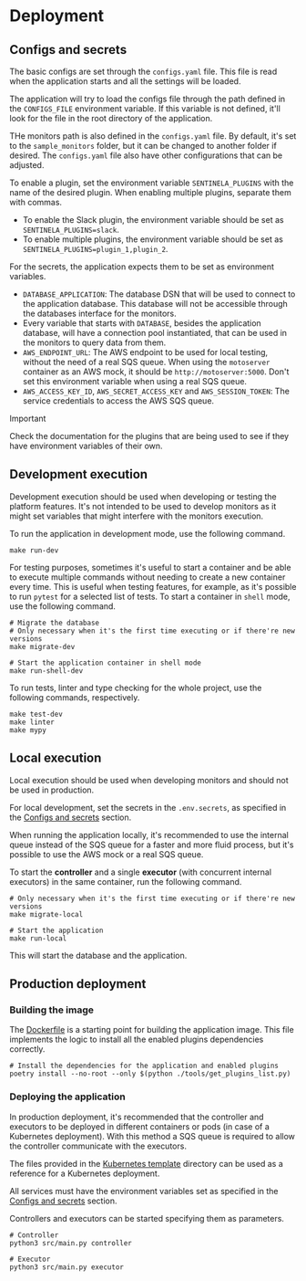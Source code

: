 # Deployment
## Configs and secrets
The basic configs are set through the `configs.yaml` file. This file is read when the application starts and all the settings will be loaded.

The application will try to load the configs file through the path defined in the `CONFIGS_FILE` environment variable. If this variable is not defined, it'll look for the file in the root directory of the application.

THe monitors path is also defined in the `configs.yaml` file. By default, it's set to the `sample_monitors` folder, but it can be changed to another folder if desired. The `configs.yaml` file also have other configurations that can be adjusted.

To enable a plugin, set the environment variable `SENTINELA_PLUGINS` with the name of the desired plugin. When enabling multiple plugins, separate them with commas.
- To enable the Slack plugin, the environment variable should be set as `SENTINELA_PLUGINS=slack`.
- To enable multiple plugins, the environment variable should be set as `SENTINELA_PLUGINS=plugin_1,plugin_2`.

For the secrets, the application expects them to be set as environment variables.
- `DATABASE_APPLICATION`: The database DSN that will be used to connect to the application database. This database will not be accessible through the databases interface for the monitors.
- Every variable that starts with `DATABASE`, besides the application database, will have a connection pool instantiated, that can be used in the monitors to query data from them.
- `AWS_ENDPOINT_URL`: The AWS endpoint to be used for local testing, without the need of a real SQS queue. When using the `motoserver` container as an AWS mock, it should be `http://motoserver:5000`. Don't set this environment variable when using a real SQS queue.
- `AWS_ACCESS_KEY_ID`, `AWS_SECRET_ACCESS_KEY` and `AWS_SESSION_TOKEN`: The service credentials to access the AWS SQS queue.

> [!IMPORTANT]
> Check the documentation for the plugins that are being used to see if they have environment variables of their own.

## Development execution
Development execution should be used when developing or testing the platform features. It's not intended to be used to develop monitors as it might set variables that might interfere with the monitors execution.

To run the application in development mode, use the following command.
```shell
make run-dev
```

For testing purposes, sometimes it's useful to start a container and be able to execute multiple commands without needing to create a new container every time. This is useful when testing features, for example, as it's possible to run `pytest` for a selected list of tests. To start a container in `shell` mode, use the following command.
```shell
# Migrate the database
# Only necessary when it's the first time executing or if there're new versions
make migrate-dev

# Start the application container in shell mode
make run-shell-dev
```

To run tests, linter and type checking for the whole project, use the following commands, respectively.
```shell
make test-dev
make linter
make mypy
```

## Local execution
Local execution should be used when developing monitors and should not be used in production.

For local development, set the secrets in the `.env.secrets`, as specified in the [Configs and secrets](#configs-and-secrets) section.

When running the application locally, it's recommended to use the internal queue instead of the SQS queue for a faster and more fluid process, but it's possible to use the AWS mock or a real SQS queue.

To start the **controller** and a single **executor** (with concurrent internal executors) in the same container, run the following command.
```shell
# Only necessary when it's the first time executing or if there're new versions
make migrate-local

# Start the application
make run-local
```

This will start the database and the application.

## Production deployment
### Building the image
The [Dockerfile](../Dockerfile) is a starting point for building the application image. This file implements the logic to install all the enabled plugins dependencies correctly.

```shell
# Install the dependencies for the application and enabled plugins
poetry install --no-root --only $(python ./tools/get_plugins_list.py)
```

### Deploying the application
In production deployment, it's recommended that the controller and executors to be deployed in different containers or pods (in case of a Kubernetes deployment). With this method a SQS queue is required to allow the controller communicate with the executors.

The files provided in the [Kubernetes template](../resources/kubernetes_template) directory can be used as a reference for a Kubernetes deployment.

All services must have the environment variables set as specified in the [Configs and secrets](#configs-and-secrets) section.

Controllers and executors can be started specifying them as parameters.
```shell
# Controller
python3 src/main.py controller

# Executor
python3 src/main.py executor
```
